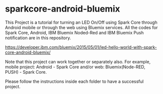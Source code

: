# sparkcore-android-bluemix

This Project is a tutorial for turning an LED On/Off using Spark Core through Android mobile or through the web using Bluemix services. All the codes for Spark Core, Android, IBM Bluemix Noded-Red and IBM Bluemix Push notification are in this repository. 

https://developer.ibm.com/bluemix/2015/05/01/led-hello-world-with-spark-core-android-bluemix/


Note that this project can work together or separately also. For example, mobile project: Android - Spark Core and/or web: Bluemix(Node-RED, PUSH) - Spark Core.

Please follow the instructions inside each folder to have a successful project.
